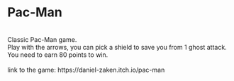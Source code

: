 # Pac-Man
<br />
Classic Pac-Man game.
<br />
Play with the arrows, you can pick a shield to save you from 1 ghost attack. <br />
You need to earn 80 points to win.
<br />
<br />
link to the game: https://daniel-zaken.itch.io/pac-man
